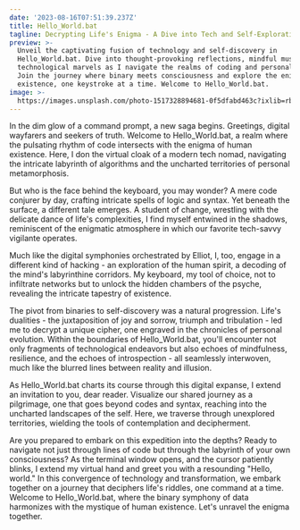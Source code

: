 ```yaml
---
date: '2023-08-16T07:51:39.237Z'
title: Hello_World.bat
tagline: Decrypting Life's Enigma - A Dive into Tech and Self-Exploration
preview: >-
  Unveil the captivating fusion of technology and self-discovery in
  Hello_World.bat. Dive into thought-provoking reflections, mindful musings, and
  technological marvels as I navigate the realms of coding and personal growth.
  Join the journey where binary meets consciousness and explore the enigma of
  existence, one keystroke at a time. Welcome to Hello_World.bat.
image: >-
  https://images.unsplash.com/photo-1517328894681-0f5dfabd463c?ixlib=rb-4.0.3&ixid=M3wxMjA3fDB8MHxwaG90by1wYWdlfHx8fGVufDB8fHx8fA%3D%3D&auto=format&fit=crop&w=764&q=80
---
```

In the dim glow of a command prompt, a new saga begins. Greetings, digital wayfarers and seekers of truth. Welcome to Hello_World.bat, a realm where the pulsating rhythm of code intersects with the enigma of human existence. Here, I don the virtual cloak of a modern tech nomad, navigating the intricate labyrinth of algorithms and the uncharted territories of personal metamorphosis.

But who is the face behind the keyboard, you may wonder? A mere code conjurer by day, crafting intricate spells of logic and syntax. Yet beneath the surface, a different tale emerges. A student of change, wrestling with the delicate dance of life's complexities, I find myself entwined in the shadows, reminiscent of the enigmatic atmosphere in which our favorite tech-savvy vigilante operates.

Much like the digital symphonies orchestrated by Elliot, I, too, engage in a different kind of hacking - an exploration of the human spirit, a decoding of the mind's labyrinthine corridors. My keyboard, my tool of choice, not to infiltrate networks but to unlock the hidden chambers of the psyche, revealing the intricate tapestry of existence.

The pivot from binaries to self-discovery was a natural progression. Life's dualities - the juxtaposition of joy and sorrow, triumph and tribulation - led me to decrypt a unique cipher, one engraved in the chronicles of personal evolution. Within the boundaries of Hello_World.bat, you'll encounter not only fragments of technological endeavors but also echoes of mindfulness, resilience, and the echoes of introspection - all seamlessly interwoven, much like the blurred lines between reality and illusion.

As Hello_World.bat charts its course through this digital expanse, I extend an invitation to you, dear reader. Visualize our shared journey as a pilgrimage, one that goes beyond codes and syntax, reaching into the uncharted landscapes of the self. Here, we traverse through unexplored territories, wielding the tools of contemplation and decipherment.

Are you prepared to embark on this expedition into the depths? Ready to navigate not just through lines of code but through the labyrinth of your own consciousness? As the terminal window opens, and the cursor patiently blinks, I extend my virtual hand and greet you with a resounding "Hello, world." In this convergence of technology and transformation, we embark together on a journey that deciphers life's riddles, one command at a time. Welcome to Hello_World.bat, where the binary symphony of data harmonizes with the mystique of human existence. Let's unravel the enigma together.




